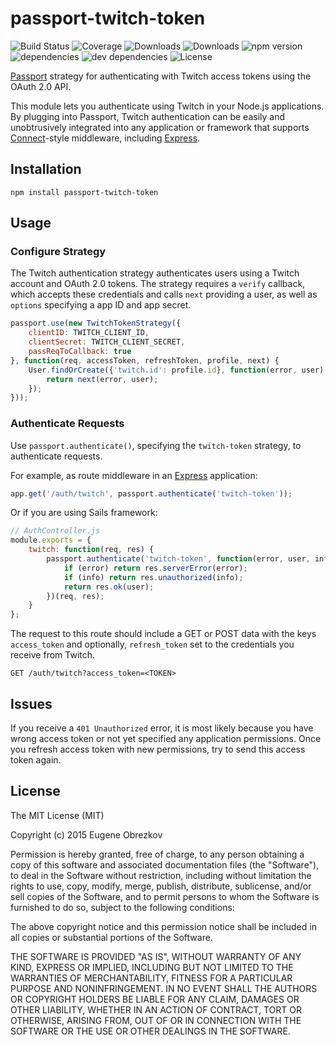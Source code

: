 # passport-twitch-token

![Build Status](https://img.shields.io/travis/ghaiklor/passport-twitch-token.svg)
![Coverage](https://img.shields.io/coveralls/ghaiklor/passport-twitch-token.svg)
![Downloads](https://img.shields.io/npm/dm/passport-twitch-token.svg)
![Downloads](https://img.shields.io/npm/dt/passport-twitch-token.svg)
![npm version](https://img.shields.io/npm/v/passport-twitch-token.svg)
![dependencies](https://img.shields.io/david/ghaiklor/passport-twitch-token.svg)
![dev dependencies](https://img.shields.io/david/dev/ghaiklor/passport-twitch-token.svg)
![License](https://img.shields.io/npm/l/passport-twitch-token.svg)

[Passport](http://passportjs.org/) strategy for authenticating with Twitch access tokens using the OAuth 2.0 API.

This module lets you authenticate using Twitch in your Node.js applications.
By plugging into Passport, Twitch authentication can be easily and unobtrusively integrated into any application or framework that supports [Connect](http://www.senchalabs.org/connect/)-style middleware, including [Express](http://expressjs.com/).

## Installation

```shell
npm install passport-twitch-token
```

## Usage

### Configure Strategy

The Twitch authentication strategy authenticates users using a Twitch account and OAuth 2.0 tokens.
The strategy requires a `verify` callback, which accepts these credentials and calls `next` providing a user, as well as `options` specifying a app ID and app secret.

```javascript
passport.use(new TwitchTokenStrategy({
    clientID: TWITCH_CLIENT_ID,
    clientSecret: TWITCH_CLIENT_SECRET,
    passReqToCallback: true
}, function(req, accessToken, refreshToken, profile, next) {
    User.findOrCreate({'twitch.id': profile.id}, function(error, user) {
        return next(error, user);
    });
}));
```

### Authenticate Requests

Use `passport.authenticate()`, specifying the `twitch-token` strategy, to authenticate requests.

For example, as route middleware in an [Express](http://expressjs.com/) application:

```javascript
app.get('/auth/twitch', passport.authenticate('twitch-token'));
```

Or if you are using Sails framework:

```javascript
// AuthController.js
module.exports = {
    twitch: function(req, res) {
        passport.authenticate('twitch-token', function(error, user, info) {
            if (error) return res.serverError(error);
            if (info) return res.unauthorized(info);
            return res.ok(user);
        })(req, res);
    }
};
```

The request to this route should include a GET or POST data with the keys `access_token` and optionally, `refresh_token` set to the credentials you receive from Twitch.

```
GET /auth/twitch?access_token=<TOKEN>
```

## Issues

If you receive a `401 Unauthorized` error, it is most likely because you have wrong access token or not yet specified any application permissions.
Once you refresh access token with new permissions, try to send this access token again.

## License

The MIT License (MIT)

Copyright (c) 2015 Eugene Obrezkov

Permission is hereby granted, free of charge, to any person obtaining a copy
of this software and associated documentation files (the "Software"), to deal
in the Software without restriction, including without limitation the rights
to use, copy, modify, merge, publish, distribute, sublicense, and/or sell
copies of the Software, and to permit persons to whom the Software is
furnished to do so, subject to the following conditions:

The above copyright notice and this permission notice shall be included in all
copies or substantial portions of the Software.

THE SOFTWARE IS PROVIDED "AS IS", WITHOUT WARRANTY OF ANY KIND, EXPRESS OR
IMPLIED, INCLUDING BUT NOT LIMITED TO THE WARRANTIES OF MERCHANTABILITY,
FITNESS FOR A PARTICULAR PURPOSE AND NONINFRINGEMENT. IN NO EVENT SHALL THE
AUTHORS OR COPYRIGHT HOLDERS BE LIABLE FOR ANY CLAIM, DAMAGES OR OTHER
LIABILITY, WHETHER IN AN ACTION OF CONTRACT, TORT OR OTHERWISE, ARISING FROM,
OUT OF OR IN CONNECTION WITH THE SOFTWARE OR THE USE OR OTHER DEALINGS IN THE
SOFTWARE.
